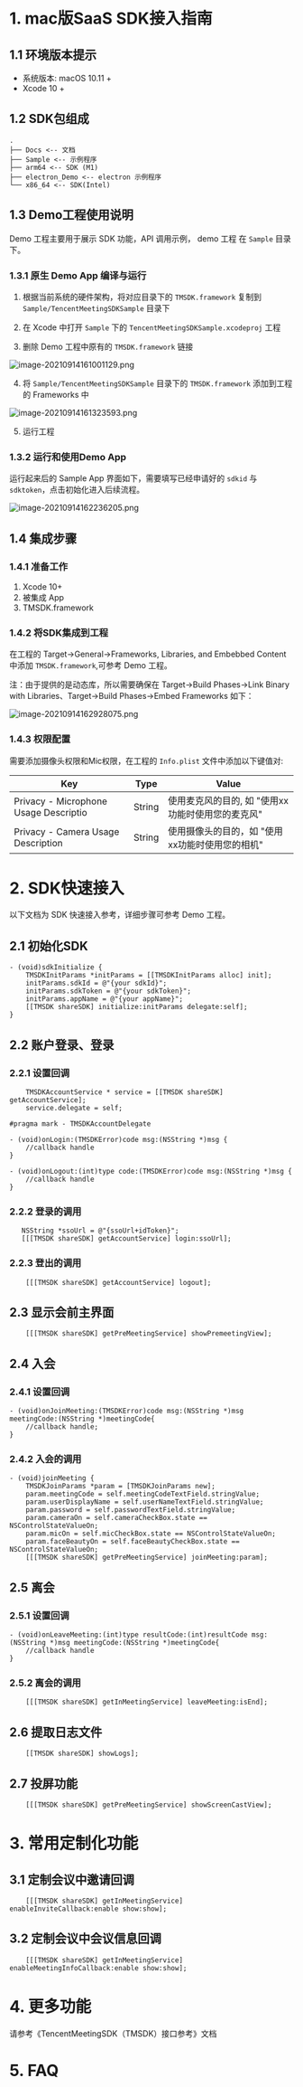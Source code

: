 

# 1. mac版SaaS SDK接入指南
## 1.1 环境版本提示
- 系统版本: macOS 10.11 +
- Xcode 10 +
## 1.2 SDK包组成
```
.
├── Docs <-- 文档
├── Sample <-- 示例程序
├── arm64 <-- SDK (M1)
├── electron_Demo <-- electron 示例程序
└── x86_64 <-- SDK(Intel)
```

## 1.3 Demo工程使用说明

Demo 工程主要用于展示 SDK 功能，API 调用示例， demo 工程 在 `Sample` 目录下。

### 1.3.1 原生 Demo App 编译与运行

1. 根据当前系统的硬件架构，将对应目录下的 `TMSDK.framework` 复制到 `Sample/TencentMeetingSDKSample` 目录下

2. 在 Xcode 中打开 `Sample` 下的 `TencentMeetingSDKSample.xcodeproj` 工程

3. 删除 Demo 工程中原有的 `TMSDK.framework` 链接

![image-20210914161001129.png](images/image-20210914161001129.png)
   
4. 将 `Sample/TencentMeetingSDKSample` 目录下的 `TMSDK.framework` 添加到工程的 Frameworks 中

![image-20210914161323593.png](images/image-20210914161323593.png)

5. 运行工程

### 1.3.2 运行和使用Demo App

运行起来后的 Sample App 界面如下，需要填写已经申请好的 `sdkid` 与 `sdktoken`，点击初始化进入后续流程。

![image-20210914162236205.png](images/image-20210914162236205.png)

## 1.4 集成步骤
### 1.4.1 准备工作

1. Xcode 10+
2. 被集成 App
3. TMSDK.framework

### 1.4.2 将SDK集成到工程

在工程的 Target->General->Frameworks, Libraries, and  Embebbed Content  中添加 `TMSDK.framework`,可参考 Demo 工程。

注：由于提供的是动态库，所以需要确保在 Target->Build Phases->Link Binary with Libraries、Target->Build Phases->Embed Frameworks 如下：

![image-20210914162928075.png](images/image-20210914162928075.png)

### 1.4.3 权限配置

需要添加摄像头权限和Mic权限，在工程的  `Info.plist` 文件中添加以下键值对:

| **Key**                               | **Type** | **Value**                                          |
| ------------------------------------- | -------- | -------------------------------------------------- |
| Privacy - Microphone Usage Descriptio | String   | 使用麦克风的目的,  如 "使用xx功能时使用您的麦克风" |
| Privacy - Camera Usage Description    | String   | 使用摄像头的目的，如 "使用xx功能时使用您的相机"    |

# 2. SDK快速接入

以下文档为 SDK 快速接入参考，详细步骤可参考 Demo 工程。

## 2.1 初始化SDK
```objc
- (void)sdkInitialize {
    TMSDKInitParams *initParams = [[TMSDKInitParams alloc] init];
    initParams.sdkId = @"{your sdkId}";
    initParams.sdkToken = @"{your sdkToken}";
    initParams.appName = @"{your appName}";
    [[TMSDK shareSDK] initialize:initParams delegate:self];
}
```
## 2.2 账户登录、登录
### 2.2.1 设置回调
```objc
    TMSDKAccountService * service = [[TMSDK shareSDK] getAccountService];
    service.delegate = self;
```

```objc
#pragma mark - TMSDKAccountDelegate

- (void)onLogin:(TMSDKError)code msg:(NSString *)msg {
    //callback handle
}

- (void)onLogout:(int)type code:(TMSDKError)code msg:(NSString *)msg {
    //callback handle
}
```
### 2.2.2 登录的调用
```objc
   NSString *ssoUrl = @"{ssoUrl+idToken}";
   [[[TMSDK shareSDK] getAccountService] login:ssoUrl];
```
### 2.2.3 登出的调用
```objc
    [[[TMSDK shareSDK] getAccountService] logout];
```
## 2.3 显示会前主界面

```objc
    [[[TMSDK shareSDK] getPreMeetingService] showPremeetingView];
```

## 2.4 入会
### 2.4.1 设置回调
```objc
- (void)onJoinMeeting:(TMSDKError)code msg:(NSString *)msg meetingCode:(NSString *)meetingCode{
    //callback handle;
}
```
### 2.4.2 入会的调用
```objc
- (void)joinMeeting {
    TMSDKJoinParams *param = [TMSDKJoinParams new];
    param.meetingCode = self.meetingCodeTextField.stringValue;
    param.userDisplayName = self.userNameTextField.stringValue;
    param.password = self.passwordTextField.stringValue;
    param.cameraOn = self.cameraCheckBox.state == NSControlStateValueOn;
    param.micOn = self.micCheckBox.state == NSControlStateValueOn;
    param.faceBeautyOn = self.faceBeautyCheckBox.state == NSControlStateValueOn;
    [[[TMSDK shareSDK] getPreMeetingService] joinMeeting:param];
```
## 2.5 离会
### 2.5.1 设置回调
```objc
- (void)onLeaveMeeting:(int)type resultCode:(int)resultCode msg:(NSString *)msg meetingCode:(NSString *)meetingCode{
    //callback handle
}
```
### 2.5.2 离会的调用
```objc
    [[[TMSDK shareSDK] getInMeetingService] leaveMeeting:isEnd];
```

## 2.6 提取日志文件
```objc
    [[TMSDK shareSDK] showLogs];
```
## 2.7 投屏功能
```objc
    [[[TMSDK shareSDK] getPreMeetingService] showScreenCastView];
```

# 3. 常用定制化功能

## 3.1 定制会议中邀请回调
```objc
    [[[TMSDK shareSDK] getInMeetingService] enableInviteCallback:enable show:show];
```
## 3.2 定制会议中会议信息回调
```objc
    [[[TMSDK shareSDK] getInMeetingService] enableMeetingInfoCallback:enable show:show];
```


# 4. 更多功能
请参考《TencentMeetingSDK（TMSDK）接口参考》文档


# 5. FAQ

